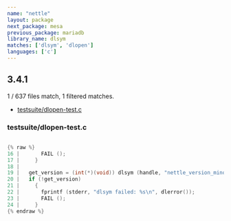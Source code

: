 ```yaml
---
name: "nettle"
layout: package
next_package: mesa
previous_package: mariadb
library_name: dlsym
matches: ['dlsym', 'dlopen']
languages: ['c']
---
```

## 3.4.1
1 / 637 files match, 1 filtered matches.

 - [testsuite/dlopen-test.c](#testsuitedlopen-testc)

### testsuite/dlopen-test.c

```c

{% raw %}
16 |       FAIL ();
17 |     }
18 | 
19 |   get_version = (int(*)(void)) dlsym (handle, "nettle_version_minor");
20 |   if (!get_version)
21 |     {
22 |       fprintf (stderr, "dlsym failed: %s\n", dlerror());
23 |       FAIL ();
24 |     }
{% endraw %}

```